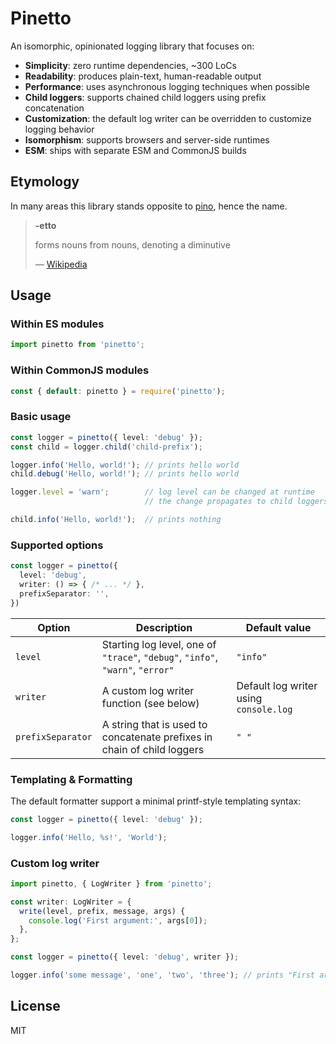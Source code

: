
# Pinetto

An isomorphic, opinionated logging library that focuses on:

- **Simplicity**: zero runtime dependencies, ~300 LoCs
- **Readability**: produces plain-text, human-readable output
- **Performance**: uses asynchronous logging techniques when possible
- **Child loggers**: supports chained child loggers using prefix concatenation
- **Customization**: the default log writer can be overridden to customize
  logging behavior
- **Isomorphism**: supports browsers and server-side runtimes
- **ESM**: ships with separate ESM and CommonJS builds

## Etymology

In many areas this library stands opposite to [pino][pino], hence the name.

> **-etto**
>
> forms nouns from nouns, denoting a diminutive
>
> &mdash; [Wikipedia][etto]

## Usage

### Within ES modules

```typescript
import pinetto from 'pinetto';
```

### Within CommonJS modules

```javascript
const { default: pinetto } = require('pinetto');
```

### Basic usage

```typescript
const logger = pinetto({ level: 'debug' });
const child = logger.child('child-prefix');

logger.info('Hello, world!'); // prints hello world
child.debug('Hello, world!'); // prints hello world

logger.level = 'warn';        // log level can be changed at runtime
                              // the change propagates to child loggers

child.info('Hello, world!');  // prints nothing
```

### Supported options

```typescript
const logger = pinetto({
  level: 'debug',
  writer: () => { /* ... */ },
  prefixSeparator: '',
})
```

| Option            | Description                                                                    | Default value                          |
|-------------------|--------------------------------------------------------------------------------|----------------------------------------|
| `level`           | Starting log level, one of `"trace"`, `"debug"`, `"info"`, `"warn"`, `"error"` | `"info"`                               |
| `writer`          | A custom log writer function (see below)                                       | Default log writer using `console.log` |
| `prefixSeparator` | A string that is used to concatenate prefixes in chain of child loggers        | `" "`                                  |

### Templating & Formatting

The default formatter support a minimal printf-style templating syntax:

```typescript
const logger = pinetto({ level: 'debug' });

logger.info('Hello, %s!', 'World');
```

### Custom log writer

```typescript
import pinetto, { LogWriter } from 'pinetto';

const writer: LogWriter = {
  write(level, prefix, message, args) {
    console.log('First argument:', args[0]);
  },
};

const logger = pinetto({ level: 'debug', writer });

logger.info('some message', 'one', 'two', 'three'); // prints "First argument: one"
```

## License

MIT

[pino]: https://www.npmjs.com/package/pino
[etto]: https://en.wiktionary.org/wiki/-etto
